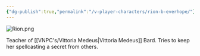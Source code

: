 ```yaml
---
{"dg-publish":true,"permalink":"/v-player-characters/rion-b-everhope/"}
---
```


![Rion.png](/img/user/Vaz%20Campaign/VImages/Rion.png)

Teacher of [[VNPC's/Vittoria Medeus\|Vittoria Medeus]]
Bard. Tries to keep her spellcasting a secret from others.

